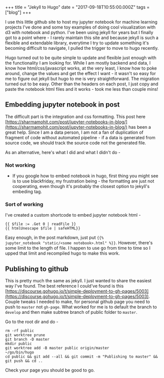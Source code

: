 +++
title = "Jekyll to Hugo"
date = "2017-09-18T10:55:00.000Z"
tags = ["blog"]
+++

I use this little github site to host my jupyter notebook for machine learning projects I've done and some toy examples of doing cool visualization with d3 with notebook and python. I've been using jekyll for years but I finally got to a point where - I rarely maintain this site and because jekyll is such a flexible and extendable library, everytime I try to update something it's becoming difficult to navigate, I pulled the trigger to move to hugo recently.

Hugo turned out to be quite simple to update and flexible just enough with the functionality I am looking for. While I am mostly backend and data, I know how html/css/javascript works, at the very least, I know how to poke around, change the values and get the effect I want - it wasn't so easy for me to figure out jekyll but hugo to me is very straightforward. The migration turned out to be easy. Other than the headers on each post, I just copy and paste the notebook html files and it works - took me less than couple mins!

## Embedding jupyter notebook in post

The difficult part is the integration and css formatting. This post here [https://sharmamohit.com/post/jupyter-notebooks-in-blog/](https://sharmamohit.com/post/jupyter-notebooks-in-blog/) has been a great help. Since I am a data person, I am not a fan of duplication of fragment of code without automated pipeline - if a data is generated from source code, we should track the source code not the generated file.

As an alternative, here's what I did and what I didn't do -

### Not working

* If you google how to embed notebook in hugo, first thing you might see is to use blackfriday, my frustration being - the formatting are just not cooperating, even though it's probably the closest option to jekyll's embeding tag.

### Sort of working

I've created a custom shortcode to embed jupyter notebook html -

```
{{ $file := .Get 0 | readFile }}
{{ htmlUnescape $file | safeHTML}}
```

Easy enough, in the post markdown, just put <code>\{\{% jupyter_notebook "static/\<some notebook>.html" %}}</code>. However, there's some limit to the length of file. I happen to use go from time to time so I upped that limit and recompiled hugo to make this work.

## Publishing to github

This is pretty much the same as jekyll. I just wanted to share the easiest way I've found. The best reference I could've found is this [https://discourse.gohugo.io/t/simple-deployment-to-gh-pages/5003](https://discourse.gohugo.io/t/simple-deployment-to-gh-pages/5003). Couple tweaks I needed to make, for personal github page you need to push to `master` not `gh-page`. What worked for me is to default the branch to `develop` and then make subtree branch of public folder to `master`.

Go to the root dir and do -

```
rm -rf public
git worktree prune
git branch -D master
mkdir public
git worktree add -B master public origin/master
~/go/bin/hugo
cd public && git add --all && git commit -m "Publishing to master" && git push && cd ..
```

Check your page you should be good to go.

